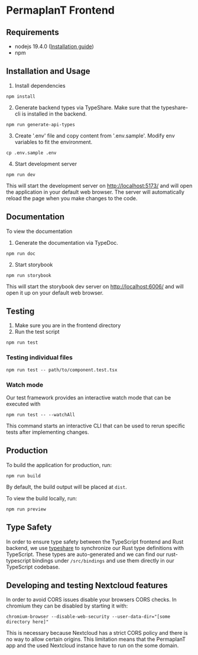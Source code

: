 # PermaplanT Frontend

## Requirements

- nodejs 19.4.0 ([Installation guide](../doc/development_setup.md))
- npm

## Installation and Usage

1. Install dependencies

```shell
npm install
```

2. Generate backend types via TypeShare.
   Make sure that the typeshare-cli is installed in the backend.

```shell
npm run generate-api-types
```

3. Create '.env' file and copy content from '.env.sample'.
   Modify env variables to fit the environment.

```shell
cp .env.sample .env
```

4. Start development server

```shell
npm run dev
```

This will start the development server on [http://localhost:5173/](http://localhost:5173/) and will open the application in your default web browser.
The server will automatically reload the page when you make changes to the code.

## Documentation

To view the documentation

1. Generate the documentation via TypeDoc.

```shell
npm run doc
```

2. Start storybook

```shell
npm run storybook
```

This will start the storybook dev server on [http://localhost:6006/](http://localhost:6006/) and will open it up on your default web browser.

## Testing

1. Make sure you are in the frontend directory
2. Run the test script

```shell
npm run test
```

### Testing individual files

```shell
npm run test -- path/to/component.test.tsx
```

### Watch mode

Our test framework provides an interactive watch mode that can be executed with

```shell
npm run test -- --watchAll
```

This command starts an interactive CLI that can be used to rerun specific tests after implementing changes.

## Production

To build the application for production, run:

```shell
npm run build
```

By default, the build output will be placed at `dist`.

To view the build locally, run:

```shell
npm run preview
```

## Type Safety

In order to ensure type safety between the TypeScript frontend and Rust backend, we use [typeshare](https://github.com/1Password/typeshare) to synchronize our Rust type definitions with TypeScript.
These types are auto-generated and we can find our rust-typescript bindings under `/src/bindings` and use them directly in our TypeScript codebase.

## Developing and testing Nextcloud features

In order to avoid CORS issues disable your browsers CORS checks.
In chromium they can be disabled by starting it with:

```
chromium-browser --disable-web-security --user-data-dir="[some directory here]"
```

This is necessary because Nextcloud has a strict CORS policy and there is no way to allow certain origins.
This limitation means that the PermaplanT app and the used Nextcloud instance have to run on the some domain.
